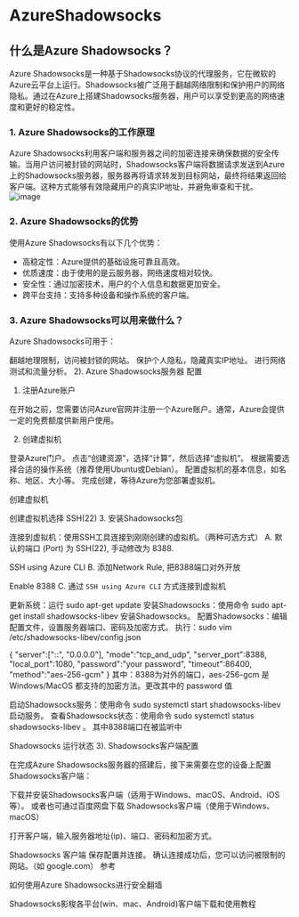 # AzureShadowsocks

## 什么是Azure Shadowsocks？

Azure Shadowsocks是一种基于Shadowsocks协议的代理服务，它在微软的Azure云平台上运行。Shadowsocks被广泛用于翻越网络限制和保护用户的网络隐私。通过在Azure上搭建Shadowsocks服务器，用户可以享受到更高的网络速度和更好的稳定性。

### 1. Azure Shadowsocks的工作原理

Azure Shadowsocks利用客户端和服务器之间的加密连接来确保数据的安全传输。当用户访问被封锁的网站时，Shadowsocks客户端将数据请求发送到Azure上的Shadowsocks服务器，服务器再将请求转发到目标网站，最终将结果返回给客户端。这种方式能够有效隐藏用户的真实IP地址，并避免审查和干扰。
![image](https://github.com/user-attachments/assets/dca4ce6d-2376-4ab7-a454-d49d5f6e1931)

### 2. Azure Shadowsocks的优势

使用Azure Shadowsocks有以下几个优势：
- 高稳定性：Azure提供的基础设施可靠且高效。
- 优质速度：由于使用的是云服务器，网络速度相对较快。
- 安全性：通过加密技术，用户的个人信息和数据更加安全。
- 跨平台支持：支持多种设备和操作系统的客户端。
### 3. Azure Shadowsocks可以用来做什么？

Azure Shadowsocks可用于：

翻越地理限制，访问被封锁的网站。
保护个人隐私，隐藏真实IP地址。
进行网络测试和流量分析。
2). Azure Shadowsocks服务器 配置

1. 注册Azure账户

在开始之前，您需要访问Azure官网并注册一个Azure账户。通常，Azure会提供一定的免费额度供新用户使用。

2. 创建虚拟机

登录Azure门户。
点击“创建资源”，选择“计算”，然后选择“虚拟机”。
根据需要选择合适的操作系统（推荐使用Ubuntu或Debian）。
配置虚拟机的基本信息，如名称、地区、大小等。
完成创建，等待Azure为您部署虚拟机。

创建虚拟机

创建虚拟机选择 SSH(22)
3. 安装Shadowsocks包

连接到虚拟机：使用SSH工具连接到刚刚创建的虚拟机。（两种可选方式）
A. 默认的端口 (Port) 为 SSH(22), 手动修改为 8388.


SSH using Azure CLI
B. 添加Network Rule, 把8388端口对外开放


Enable 8388
C. 通过 `SSH using Azure CLI` 方式连接到虚拟机

更新系统：运行 sudo apt-get update
安装Shadowsocks：使用命令 sudo apt-get install shadowsocks-libev 安装Shadowsocks。
配置Shadowsocks：编辑配置文件，设置服务器端口、密码及加密方式。
执行：sudo vim /etc/shadowsocks-libev/config.json

{
    "server":["::", "0.0.0.0"],
    "mode":"tcp_and_udp",
    "server_port":8388,
    "local_port":1080,
    "password":"your password",
    "timeout":86400,
    "method":"aes-256-gcm"
}
其中：8388为对外的端口，aes-256-gcm 是 Windows/MacOS 都支持的加密方法。更改其中的 password 值

启动Shadowsocks服务：使用命令 sudo systemctl start shadowsocks-libev 启动服务。
查看Shadowsocks状态：使用命令 sudo systemctl status shadowsocks-libev 。
其中8388端口在被监听中


Shadowsocks 运行状态
3). Shadowsocks客户端配置

在完成Azure Shadowsocks服务器的搭建后，接下来需要在您的设备上配置Shadowsocks客户端：

下载并安装Shadowsocks客户端（适用于Windows、macOS、Android、iOS等）。
或者也可通过百度网盘下载 Shadowsocks客户端（使用于Windows、macOS）

打开客户端，输入服务器地址(ip)、端口、密码和加密方式。

Shadowsocks 客户端
保存配置并连接。
确认连接成功后，您可以访问被限制的网站。（如 google.com）
参考

如何使用Azure Shadowsocks进行安全翻墙

Shadowsocks影梭各平台(win、mac、Android)客户端下载和使用教程
